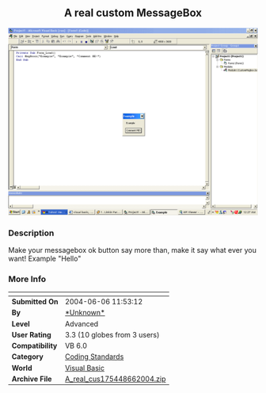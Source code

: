 ﻿<div align="center">

## A real custom MessageBox

<img src="PIC20046603537673.gif">
</div>

### Description

Make your messagebox ok button say more than, make it say what ever you want! Example "Hello"
 
### More Info
 


<span>             |<span>
---                |---
**Submitted On**   |2004-06-06 11:53:12
**By**             |[\*Unknown\*](https://github.com/Planet-Source-Code/PSCIndex/blob/master/ByAuthor/unknown.md)
**Level**          |Advanced
**User Rating**    |3.3 (10 globes from 3 users)
**Compatibility**  |VB 6\.0
**Category**       |[Coding Standards](https://github.com/Planet-Source-Code/PSCIndex/blob/master/ByCategory/coding-standards__1-43.md)
**World**          |[Visual Basic](https://github.com/Planet-Source-Code/PSCIndex/blob/master/ByWorld/visual-basic.md)
**Archive File**   |[A\_real\_cus175448662004\.zip](https://github.com/Planet-Source-Code/unknown-a-real-custom-messagebox__1-54210/archive/master.zip)









